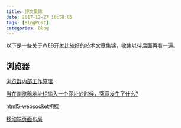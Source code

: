 ```yaml
---
title: 博文集锦
date: 2017-12-27 10:58:05
tags: [BlogPost]
categories: Blog
---
```

以下是一些关于WEB开发比较好的技术文章集锦，收集以待后面再看一遍。
<!--more-->
## 浏览器 ##
[浏览器内部工作原理](https://www.cnblogs.com/rainy-shurun/p/5603686.html)

[当在浏览器地址栏输入一个网址的时候，究竟发生了什么?](http://blog.csdn.net/zll0927/article/details/11885239)

[html5-websocket初探](https://www.cnblogs.com/myzhibie/p/4470065.html)

[移动端页面布局](https://www.cnblogs.com/mracale/p/7170385.html)

